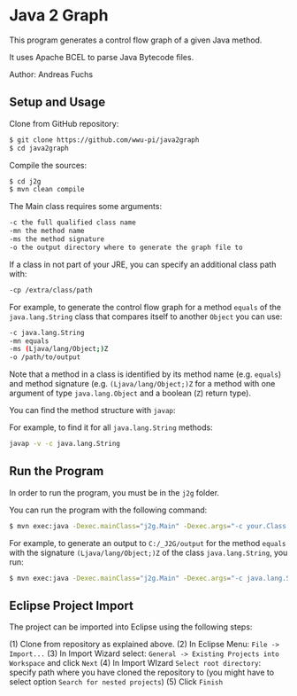 # Java 2 Graph

This program generates a control flow graph of a given Java method.

It uses Apache BCEL to parse Java Bytecode files.

Author: Andreas Fuchs

## Setup and Usage

Clone from GitHub repository:

```bash
$ git clone https://github.com/wwu-pi/java2graph
$ cd java2graph
```

Compile the sources:

```bash
$ cd j2g
$ mvn clean compile
```

The Main class requires some arguments:

```bash
-c the full qualified class name
-mn the method name
-ms the method signature
-o the output directory where to generate the graph file to
```

If a class in not part of your JRE, you can specify an additional class path with:

```bash
-cp /extra/class/path
```

For example, to generate the control flow graph for a method `equals` of the `java.lang.String` class that compares itself to another `Object` you can use:

```bash
-c java.lang.String
-mn equals
-ms (Ljava/lang/Object;)Z
-o /path/to/output
```

Note that a method in a class is identified by its method name (e.g. `equals`) and method signature (e.g. `(Ljava/lang/Object;)Z` for a method with one argument of type `java.lang.Object` and a boolean (`Z`) return type).

You can find the method structure with `javap`:

For example, to find it for all `java.lang.String` methods:

```bash
javap -v -c java.lang.String
```

## Run the Program

In order to run the program, you must be in the `j2g` folder.

You can run the program with the following command:

```bash
$ mvn exec:java -Dexec.mainClass="j2g.Main" -Dexec.args="-c your.Class -mn yourMethodName -ms ()V -o /your/output/directory"
```

For example, to generate an output to `C:/_J2G/output` for the method `equals` with the signature `(Ljava/lang/Object;)Z` of the class `java.lang.String`, you run:

```bash
$ mvn exec:java -Dexec.mainClass="j2g.Main" -Dexec.args="-c java.lang.String -mn equals -ms (Ljava/lang/Object;)Z -o C:/_J2G/output"
```


## Eclipse Project Import

The project can be imported into Eclipse using the following steps:

(1) Clone from repository as explained above.
(2) In Eclipse Menu: `File -> Import...`
(3) In Import Wizard select: `General -> Existing Projects into Workspace` and click `Next`
(4) In Import WIzard `Select root directory`: specify path where you have cloned the repository to (you might have to select option `Search for nested projects`)
(5) Click `Finish`